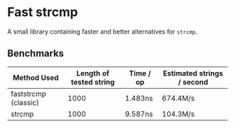 # Fast strcmp
A small library containing faster and better alternatives for `strcmp`.

## Benchmarks

| Method Used | Length of tested string |Time / op | Estimated strings / second | 
| --- | --- | --- | --- |
| faststrcmp (classic) | 1000 | 1.483ns | 674.4M/s |
| strcmp | 1000 | 9.587ns | 104.3M/s |
